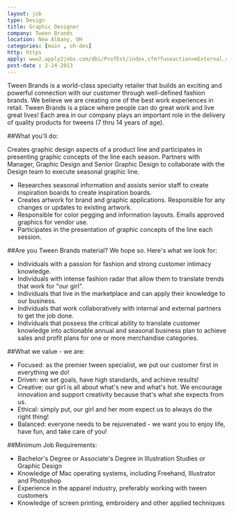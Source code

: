 ```yaml
---
layout: job
type: Design
title: Graphic Designer
company: Tween Brands
location: New Albany, OH
categories: [main , oh-des]
http: https
apply: www2.apply2jobs.com/dbi/ProfExt/index.cfm?fuseaction=mExternal.showJob&RID=21041&CurrentPage=1
post-date : 3-24-2013
---
```


Tween Brands is a world-class specialty retailer that builds an exciting and powerful connection with our customer through well-defined fashion brands.  We believe we are creating one of the best work experiences in retail.  Tween Brands is a place where people can do great work and live great lives!  Each area in our company plays an important role in the delivery of quality products for tweens (7 thru 14 years of age).

##What you'll do:

Creates graphic design aspects of a product line and participates in presenting graphic concepts of the line each season.  Partners with Manager, Graphic Design and Senior Graphic Design to collaborate with the Design team to execute seasonal graphic line.

* Researches seasonal information and assists senior staff to create inspiration boards to create inspiration boards.
* Creates artwork for brand and graphic applications.  Responsible for any changes or updates to existing artwork. 
* Responsible for color pegging and information layouts.  Emails approved graphics for vendor use.
* Participates in the presentation of graphic concepts of the line each session.

##Are you Tween Brands material? We hope so. Here's what we look for:

* Individuals with a passion for fashion and strong customer intimacy knowledge.
* Individuals with intense fashion radar that allow them to translate trends that work for "our girl".
* Individuals that live in the marketplace and can apply their knowledge to our business.
* Individuals that work collaboratively with internal and external partners to get the job done.
* Individuals that possess the critical ability to translate customer knowledge into  actionable annual and seasonal business plan to achieve sales and profit plans for one or more merchandise categories.

##What we value - we are:

* Focused: as the premier tween specialist, we put our customer first in everything we do!
* Driven: we set goals, have high standards, and achieve results!
* Creative: our girl is all about what's new and what's hot. We encourage innovation and support creativity because that's what she expects from us.
* Ethical: simply put, our girl and her mom expect us to always do the right thing!
* Balanced: everyone needs to be rejuvenated - we want you to enjoy life, have fun, and take care of you!

##Minimum Job Requirements:

* Bachelor's Degree or Associate's Degree in Illustration Studies or Graphic Design
* Knowledge of Mac operating systems, including Freehand, Illustrator and Photoshop
* Experience in the apparel industry, preferably working with tween customers
* Knowledge of screen printing, embroidery and other applied techniques